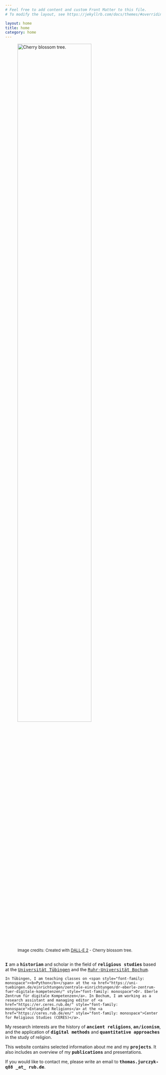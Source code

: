 ```yaml
---
# Feel free to add content and custom Front Matter to this file.
# To modify the layout, see https://jekyllrb.com/docs/themes/#overriding-theme-defaults

layout: home
title: home
category: home
---
```


<figure style="padding-bottom: 3%;">
  <img src="{{ site.baseurl }}{% link assets/images/title.png %}" alt="Cherry blossom tree." style="width:75%">
  <figcaption style="font-size: small">Image credits: Created with <a href="https://openai.com/dall-e-2/">DALL-E 2</a> - Cherry blossom tree.</figcaption>
</figure>

<p class="title-text">
	<span style="font-family: monospace"><b>I</b></span> am a <span style="font-family: monospace"><b>historian</b></span> and scholar in the field of <span style="font-family: monospace"><b>religious studies</b></span> based at the <a href="https://uni-tuebingen.de/" style="font-family: monospace">Universität Tübingen</a> and the <a href="https://www.ruhr-uni-bochum.de/en" style="font-family: monospace">Ruhr-Universität Bochum</a>.
	
	In Tübingen, I am teaching classes on <span style="font-family: monospace"><b>Python</b></span> at the <a href="https://uni-tuebingen.de/einrichtungen/zentrale-einrichtungen/dr-eberle-zentrum-fuer-digitale-kompetenzen/" style="font-family: monospace">Dr. Eberle Zentrum für digitale Kompetenzen</a>. In Bochum, I am working as a research assistant and managing editor of <a href="https://er.ceres.rub.de/" style="font-family: monospace">Entangled Religions</a> at the <a href="https://ceres.rub.de/en/" style="font-family: monospace">Center for Religious Studies (CERES)</a>.
</p>

<p class="title-text">
	My research interests are the history of <span style="font-family: monospace"><b>ancient religions</b></span>, <span style="font-family: monospace"><b>an/iconism</b></span>, and the application of <span style="font-family: monospace"><b>digital methods</b></span> and <span style="font-family: monospace"><b>quantitative approaches</b></span> in the study of religion.
</p>

<p class="title-text">
	This website contains selected information about me and my <span style="font-family: monospace"><b>projects</b></span>. It also includes an overview of my <span style="font-family: monospace"><b>publications</b></span> and presentations.
</p>

<p class="title-text">
	If you would like to contact me, please write an email to <span style="font-family: monospace"><b>thomas.jurczyk-q88 _at_ rub.de</b></span>.
</p>